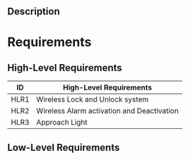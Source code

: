 ##  Description


#  Requirements
## High-Level Requirements
| ID | High-Level Requirements |
| -------- | -------------- |
| HLR1 | Wireless Lock and Unlock system |
| HLR2 |  Wireless Alarm activation and Deactivation |
| HLR3 |  Approach Light |


## Low-Level Requirements
